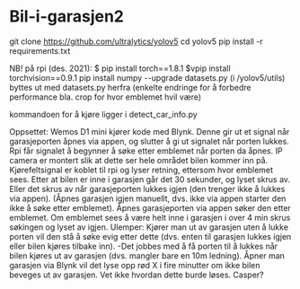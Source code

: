 # Bil-i-garasjen2
git clone https://github.com/ultralytics/yolov5
cd yolov5
pip install -r requirements.txt

NB! på rpi (des. 2021):
$ pip install torch==1.8.1
$vpip install torchvision==0.9.1
pip install numpy --upgrade
datasets.py (i /yolov5/utils) byttes ut med datasets.py herfra (enkelte endringe for å forbedre performance bla. crop for hvor emblemet hvil være)

kommandoen for å kjøre ligger i detect_car_info.py

Oppsettet:
Wemos D1 mini kjører kode med Blynk. Denne gir ut et signal når garasjeporten åpnes via appen, og slutter å gi ut signalet når porten lukkes.
Rpi får signalet å begynner å søke etter emblemet når porten da åpnes.
IP camera er montert slik at dette ser hele området bilen kommer inn på.
Kjørefeltsignal er koblet til rpi og lyser retning, ettersom hvor emblemet sees.
Etter at bilen er inne i garasjen går det 30 sekunder, og lyset skrus av. Eller det skrus av når garasjeporten lukkes igjen (den trenger ikke å lukkes via appen). (Åpnes garasjen igjen manuellt, dvs. ikke via appen starter den ikke å søke etter emblemet). Åpnes garasjeporten via appen søker den etter emblemet. Om emblemet sees å være helt inne i garasjen i over 4 min skrus søkingen og lyset av igjen.
Ulemper:
Kjører man ut av garasjen uten å lukke porten vil den stå å søke evig etter dette (dvs. enten til garasjen lukkes igjen eller bilen kjøres tilbake inn). -Det jobbes med å få porten til å lukkes når bilen kjøres ut av garasjen (dvs. mangler bare en 10m ledning).
Åpner man garasjen via Blynk vil det lyse opp rød X i fire minutter om ikke bilen beveges ut av garasjen. Vet ikke hvordan dette burde løses. Casper?

